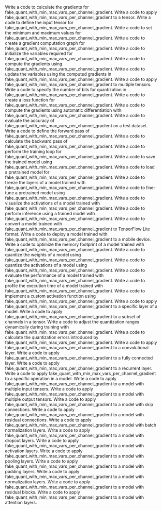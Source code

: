 Write a code to calculate the gradients for fake_quant_with_min_max_vars_per_channel_gradient.
Write a code to apply fake_quant_with_min_max_vars_per_channel_gradient to a tensor.
Write a code to define the input tensor for fake_quant_with_min_max_vars_per_channel_gradient.
Write a code to set the minimum and maximum values for fake_quant_with_min_max_vars_per_channel_gradient.
Write a code to create a gradient computation graph for fake_quant_with_min_max_vars_per_channel_gradient.
Write a code to initialize the variables required for fake_quant_with_min_max_vars_per_channel_gradient.
Write a code to compute the gradients using fake_quant_with_min_max_vars_per_channel_gradient.
Write a code to update the variables using the computed gradients in fake_quant_with_min_max_vars_per_channel_gradient.
Write a code to apply fake_quant_with_min_max_vars_per_channel_gradient to multiple tensors.
Write a code to specify the number of bits for quantization in fake_quant_with_min_max_vars_per_channel_gradient.
Write a code to create a loss function for fake_quant_with_min_max_vars_per_channel_gradient.
Write a code to compute the gradients using automatic differentiation with fake_quant_with_min_max_vars_per_channel_gradient.
Write a code to evaluate the accuracy of fake_quant_with_min_max_vars_per_channel_gradient on a test dataset.
Write a code to define the forward pass of fake_quant_with_min_max_vars_per_channel_gradient.
Write a code to calculate the backward pass of fake_quant_with_min_max_vars_per_channel_gradient.
Write a code to perform the training loop for fake_quant_with_min_max_vars_per_channel_gradient.
Write a code to save the trained model using fake_quant_with_min_max_vars_per_channel_gradient.
Write a code to load a pretrained model for fake_quant_with_min_max_vars_per_channel_gradient.
Write a code to freeze the layers of a model trained with fake_quant_with_min_max_vars_per_channel_gradient.
Write a code to fine-tune a pretrained model using fake_quant_with_min_max_vars_per_channel_gradient.
Write a code to visualize the activations of a model trained with fake_quant_with_min_max_vars_per_channel_gradient.
Write a code to perform inference using a trained model with fake_quant_with_min_max_vars_per_channel_gradient.
Write a code to convert a model trained with fake_quant_with_min_max_vars_per_channel_gradient to TensorFlow Lite format.
Write a code to deploy a model trained with fake_quant_with_min_max_vars_per_channel_gradient to a mobile device.
Write a code to optimize the memory footprint of a model trained with fake_quant_with_min_max_vars_per_channel_gradient.
Write a code to quantize the weights of a model using fake_quant_with_min_max_vars_per_channel_gradient.
Write a code to quantize the activations of a model using fake_quant_with_min_max_vars_per_channel_gradient.
Write a code to evaluate the performance of a model trained with fake_quant_with_min_max_vars_per_channel_gradient.
Write a code to profile the execution time of a model trained with fake_quant_with_min_max_vars_per_channel_gradient.
Write a code to implement a custom activation function using fake_quant_with_min_max_vars_per_channel_gradient.
Write a code to apply fake_quant_with_min_max_vars_per_channel_gradient to a specific layer of a model.
Write a code to apply fake_quant_with_min_max_vars_per_channel_gradient to a subset of channels in a tensor.
Write a code to adjust the quantization ranges dynamically during training with fake_quant_with_min_max_vars_per_channel_gradient.
Write a code to calculate the quantization errors introduced by fake_quant_with_min_max_vars_per_channel_gradient.
Write a code to apply fake_quant_with_min_max_vars_per_channel_gradient to a convolutional layer.
Write a code to apply fake_quant_with_min_max_vars_per_channel_gradient to a fully connected layer.
Write a code to apply fake_quant_with_min_max_vars_per_channel_gradient to a recurrent layer.
Write a code to apply fake_quant_with_min_max_vars_per_channel_gradient to a specific operation in a model.
Write a code to apply fake_quant_with_min_max_vars_per_channel_gradient to a model with multiple input tensors.
Write a code to apply fake_quant_with_min_max_vars_per_channel_gradient to a model with multiple output tensors.
Write a code to apply fake_quant_with_min_max_vars_per_channel_gradient to a model with skip connections.
Write a code to apply fake_quant_with_min_max_vars_per_channel_gradient to a model with residual connections.
Write a code to apply fake_quant_with_min_max_vars_per_channel_gradient to a model with batch normalization layers.
Write a code to apply fake_quant_with_min_max_vars_per_channel_gradient to a model with dropout layers.
Write a code to apply fake_quant_with_min_max_vars_per_channel_gradient to a model with activation layers.
Write a code to apply fake_quant_with_min_max_vars_per_channel_gradient to a model with pooling layers.
Write a code to apply fake_quant_with_min_max_vars_per_channel_gradient to a model with padding layers.
Write a code to apply fake_quant_with_min_max_vars_per_channel_gradient to a model with normalization layers.
Write a code to apply fake_quant_with_min_max_vars_per_channel_gradient to a model with residual blocks.
Write a code to apply fake_quant_with_min_max_vars_per_channel_gradient to a model with attention layers.